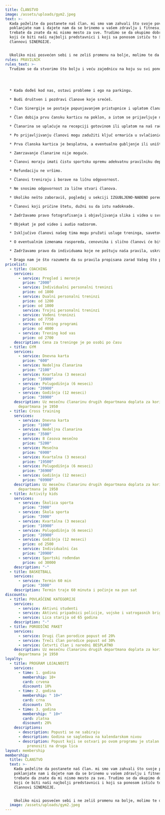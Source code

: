 ```yaml
---
title: ČLANSTVO
image: /assets/uploads/gym2.jpeg
text: >-
  Kada poželite da postanete naš član. mi smo vam zahvali što svoje poverenje
  poklanjate nam i dajete nam da se brinemo u vašem zdravlju i fitnesu, ali
  trebate da znate da mi nismo mesto za sve. Trudimo se da okupimo dobre ljude
  koji će biti naši najbolji predstavnici i koji sa ponosom ističu to što su
  člannovi SINERGIJE.


  Ukoliko nisi posvećen sebi i ne zeliš promenu na bolje, molimo te da ne trošiš svoje a ni naše vreme.
rules: PRAVILNIK
rules_text: >-
  Trudimo se da stvorimo što bolju i veću zajednicu na koju su svi ponosni.




  * Kada dođeš kod nas, ostavi probleme i ego na parkingu.

  * Budi društven i pozdravi članove koje srećeš.

  * Član Sinergije se postaje popunjavanjem pristupnice i uplatom članarine.

  * Član dobija prvu čansku karticu na poklon, a istom se prijavljuje na recepciji prilikom svake posete i ne može je prenositi na druga lica.

  * Članarina se uplaćuje na recepciji gotovinom ili uplatom na naš račun. Ukoliko želiš, zatraži da ti izdamo profakturu za uplate preko računa.

  * Po prijavljivanju članovi mogu zadužiti ključ ormarića u svlačionici za jednokratno korišćenje koji po odlasku razdužuju na racepciji.

  * Prva članska kartica je besplatna, a eventualno gubljenje ili uništavanje kartice/ključa povlači izradu nove koju naplaćujemo 1000 RSD.

  * Zamrzavanje članarine nije moguće.

  * Članovi moraju imati čistu sportsku opremu adekvatnu pravilniku departmana koji koriste.

  * Refundaciju ne vršimo.

  * Članovi treniraju i borave na ličnu odgovornost.

  * Ne snosimo odgovornost za lične stvari članova.

  * Ukoliko nešto zaboraviš, pogledaj u sekciji IZGUBLJENO-NAĐENO pored donjeg stepeništa.

  * Članovi koji pričine štetu, dužni su da istu nadoknade.

  * Zadržavamo pravo fotografisanja i objavljivanja slika i videa u svrhu promocije.

  * Objekat je pod video i audio nadzorom.

  * Isključivo članovi našeg tima mogu pružati usluge treninga, savetovanja, profesionalnog fotografisanja, snimanja, dok drugima nije dozvoljeno bez saglasnosti menadžmenta.

  * O eventualnim izmenama rasporeda, cenovnika i slično članovi će biti blagovremeno obavešteni.

  * Zadržavamo pravo da individuama koje ne poštuju naša pravila, uskratimo članstvo i zamolimo ih da odu.

  * Drago nam je što razumete da su pravila propisana zarad Vašeg što prijatnijeg boravka kao i kvalitetnije usluge. Hvala Vam što ista poštujete.
pricelist:
  - title: COACHING
    services:
      - service: Pregled i merenje
        price: "2000"
      - service: Individualni personalni treninzi
        price: od 1800
      - service: Dualni personalni treninzi
        price: od 1200
      - price: od 1000
        service: Trojni personalni treninzi
      - service: Vođeni treninzi
        price: od 7750
      - service: Trening programi
        price: od 4000
      - service: Trening kod vas
        price: od 2700
    description: Cena za treninge je po osobi po času
  - title: GYM
    services:
      - service: Dnevna karta
        price: "600"
      - service: Nedeljna članarina
        price: "2100"
      - service: Kvartalna (3 meseca)
        price: "10900"
      - service: Polugodišnja (6 meseci)
        price: "20900"
      - service: Godišnja (12 meseci)
        price: "38900"
    description: Uz mesečnu članarinu drugih departmana doplata za korišćenje GYM
      departmana je 1950
  - title: Cross training
    services:
      - service: Dnevna karta
        price: "1000"
      - service: Nedeljna članarina
        price: "3500"
      - service: 8 časova mesečno
        price: "5200"
      - service: Mesečna
        price: "6900"
      - service: Kvartalna (3 meseca)
        price: "19500"
      - service: Polugodišnja (6 meseci)
        price: "36900"
      - service: Godišnja (12 meseci)
        price: "69900"
    description: Uz mesečnu članarinu drugih departmana doplata za korišćenje GYM
      departmana je 1950
  - title: Activity kids
    services:
      - service: Školica sporta
        price: "3900"
      - service: Škola sporta
        price: "3900"
      - service: Kvartalna (3 meseca)
        price: "10900"
      - service: Polugodišnja (6 meseci)
        price: "20900"
      - service: Godišnja (12 meseci)
        price: od 2500
      - service: Individualni čas
        price: "20900"
      - service: Sportski rođendan
        price: od 30000
    description: "-"
  - title: BASKETBALL
    services:
      - service: Termin 60 min
        price: "3000"
    description: Termin traje 60 minuta i počinje na pun sat
discounts:
  - title: POVLAŠĆENE KATEGORIJE
    services:
      - service: Aktivni studenti
      - service: Aktivni pripadnici policije, vojske i vatrogasnih brigada
      - service: Lica starija od 65 godina
    description: "-"
  - title: PORODIČNI PAKET
    services:
      - service: Drugi član porodice popust od 20%
      - service: Treći član porodice popust od 30%
      - service: Četvrti član i naredni BESPLATNO
    description: Uz mesečnu članarinu drugih departmana doplata za korišćenje GYM
      departmana je 1950
loyalty:
  - title: PROGRAM LOJALNOSTI
    services:
      - time: 1. godina
        membership: 10+
        card: crvena
        discount: 10%
      - time: 2. godina
        membership: " 10+"
        card: crna
        discount: 15%
      - time: 3. godina
        membership: " 10+"
        card: zlatna
        discount: 20%
    descriptions:
      - description: Popusti se ne sabiraju
      - description: Godina se sagledava na kalendarskom nivou
      - description: Popust koji se ostvari po ovom programu je stalan i ne može se
          prenositi na druga lica
layout: membership
membership:
  title: ČLANSTVO
  text: >-
    Kada poželite da postanete naš član. mi smo vam zahvali što svoje poverenje
    poklanjate nam i dajete nam da se brinemo u vašem zdravlju i fitnesu, ali
    trebate da znate da mi nismo mesto za sve. Trudimo se da okupimo dobre ljude
    koji će biti naši najbolji predstavnici i koji sa ponosom ističu to što su
    člannovi SINERGIJE.


    Ukoliko nisi posvećen sebi i ne zeliš promenu na bolje, molimo te da ne trošiš svoje a ni naše vreme.
  image: /assets/uploads/gym2.jpeg
---
```

